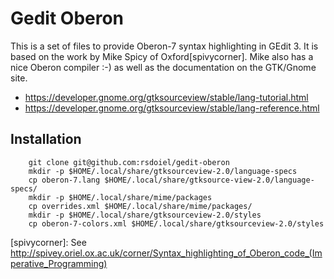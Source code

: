 
# Gedit Oberon

This is a set of files to provide Oberon-7 syntax highlighting in
GEdit 3.  It is based on the work by Mike Spicy of Oxford[spivycorner].
Mike also has a nice Oberon compiler :-) as well as the documentation
on the GTK/Gnome site.

+ https://developer.gnome.org/gtksourceview/stable/lang-tutorial.html
+ https://developer.gnome.org/gtksourceview/stable/lang-reference.html

## Installation

```
    git clone git@github.com:rsdoiel/gedit-oberon
    mkdir -p $HOME/.local/share/gtksourceview-2.0/language-specs
    cp oberon-7.lang $HOME/.local/share/gtksource-view-2.0/language-specs/
    mkdir -p $HOME/.local/share/mime/packages
    cp overrides.xml $HOME/.local/share/mime/packages/
    mkdir -p $HOME/.local/share/gtksourceview-2.0/styles
    cp oberon-7-colors.xml $HOME/.local/share/gtksourceview-2.0/styles
```


[spivycorner]: See http://spivey.oriel.ox.ac.uk/corner/Syntax_highlighting_of_Oberon_code_(Imperative_Programming)
